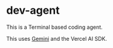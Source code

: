 # dev-agent
This is a Terminal based coding agent.

This uses [Gemini](https://deepmind.google/models/gemini/flash-lite/) and the Vercel AI SDK.